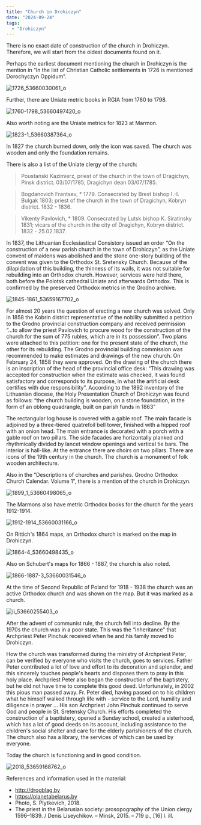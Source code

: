 ```yaml
---
title: "Church in Drohiczyn"
date: "2024-09-24"
tags: 
  - "Drohiczyn"
---
```


There is no exact date of construction of the church in Drohiczyn. Therefore, we will start from the oldest documents found on it.

Perhaps the earliest document mentioning the church in Drohiczyn is the mention in “In the list of Christian Catholic settlements in 1726 is mentioned Dorochyczyn Oppidum”.

![1726_53660030061_o](https://github.com/escfrpls/drochiczynpoleski/assets/125834172/62a560ff-7e3d-4830-b76e-041eb21c372f)

Further, there are Uniate metric books in RGIA from 1760 to 1798.

![1760-1798_53660497420_o](https://github.com/escfrpls/drochiczynpoleski/assets/125834172/41e70ff1-2349-432d-b873-3e700b00cdec)

Also worth noting are the Uniate metrics for 1823 at Marmon.

![1823-1_53660387364_o](https://github.com/escfrpls/drochiczynpoleski/assets/125834172/522fcbe6-c627-4b91-96c2-fd8fde2d6bf1)

In 1827 the church burned down, only the icon was saved. The church was wooden and only the foundation remains.

There is also a list of the Uniate clergy of the church:

> Poustański Kazimierz, priest of the church in the town of Dragichyn, Pinsk district. 03/07/1785; Dragichyn dean 03/07/1785.

> Bogdanovich Frantsev, \* 1779. Consecrated by Brest bishop I.-I. Bulgak 1803; priest of the church in the town of Dragichyn, Kobryn district. 1832 - 1836.

> Vikenty Pavlovich, \* 1809. Consecrated by Lutsk bishop K. Siratinsky 1831; vicars of the church in the city of Dragichyn, Kobryn district. 1832 - 25.02.1837.

In 1837, the Lithuanian Ecclesiastical Consistory issued an order “On the construction of a new parish church in the town of Drohiczyn”, as the Uniate convent of maidens was abolished and the stone one-story building of the convent was given to the Orthodox St. Sretensky Church. Because of the dilapidation of this building, the thinness of its walls, it was not suitable for rebuilding into an Orthodox church. However, services were held there, both before the Polotsk cathedral Uniate and afterwards Orthodox. This is confirmed by the preserved Orthodox metrics in the Grodno archive.

![1845-1861_53659167702_o](https://github.com/escfrpls/drochiczynpoleski/assets/125834172/b784d292-5f9e-441a-8453-249d679e259d)

For almost 20 years the question of erecting a new church was solved. Only in 1858 the Kobrin district representative of the nobility submitted a petition to the Grodno provincial construction company and received permission “...to allow the priest Pavlovich to procure wood for the construction of the church for the sum of 775 rubles, which are in its possession”.
Two plans were attached to this petition: one for the present state of the church, the other for its rebuilding. The Grodno provincial building commission was recommended to make estimates and drawings of the new church.
On February 24, 1858 they were approved. On the drawing of the church there is an inscription of the head of the provincial office desk: “This drawing was accepted for construction when the estimate was checked, it was found satisfactory and corresponds to its purpose, in what the artificial desk certifies with due responsibility”.
According to the 1892 inventory of the Lithuanian diocese, the Holy Presentation Church of Drohiczyn was found as follows: “the church building is wooden, on a stone foundation, in the form of an oblong quadrangle, built on parish funds in 1863”

The rectangular log house is covered with a gable roof. The main facade is adjoined by a three-tiered quatrefoil bell tower, finished with a hipped roof with an onion head. The main entrance is decorated with a porch with a gable roof on two pillars. The side facades are horizontally planked and rhythmically divided by lancet window openings and vertical tie bars. The interior is hall-like. At the entrance there are choirs on two pillars. There are icons of the 19th century in the church. The church is a monument of folk wooden architecture.

Also in the “Descriptions of churches and parishes. Grodno Orthodox Church Calendar. Volume 1”, there is a mention of the church in Drohiczyn.

![1899_1_53660498065_o](https://github.com/escfrpls/drochiczynpoleski/assets/125834172/86d7d5e4-42c4-478f-92cc-f2982646b326)

The Marmons also have metric Orthodox books for the church for the years 1912-1914.

![1912-1914_53660031166_o](https://github.com/escfrpls/drochiczynpoleski/assets/125834172/fe820e55-4aca-4b83-8ccb-78060a539c9f)

On Rittich's 1864 maps, an Orthodox church is marked on the map in Drohiczyn.

![1864-4_53660498435_o](https://github.com/escfrpls/drochiczynpoleski/assets/125834172/185ef09f-b261-46d7-8731-ff0315dafb1e)

Also on Schubert's maps for 1866 - 1887, the church is also noted.

![1866-1887-3_53660031546_o](https://github.com/escfrpls/drochiczynpoleski/assets/125834172/12197495-ab67-40e8-b74c-9e1957e5eff4)

At the time of Second Republic of Poland for 1918 - 1938 the church was an active Orthodox church and was shown on the map. But it was marked as a church.

![ii_53660255403_o](https://github.com/escfrpls/drochiczynpoleski/assets/125834172/e5a01fbc-758b-437d-919e-f55f58210633)

After the advent of communist rule, the church fell into decline. By the 1970s the church was in a poor state. This was the “inheritance” that Archpriest Peter Pinchuk received when he and his family moved to Drohiczyn.

How the church was transformed during the ministry of Archpriest Peter, can be verified by everyone who visits the church, goes to services. Father Peter contributed a lot of love and effort to its decoration and splendor, and this sincerely touches people's hearts and disposes them to pray in this holy place.
Archpriest Peter also began the construction of the baptistery, but he did not have time to complete this good deed. Unfortunately, in 2002 this pious man passed away. Fr. Peter died, having passed on to his children what he himself walked through life with - service to the Lord, humility and diligence in prayer ...
His son Archpriest John Pinchuk continued to serve God and people in St. Sretensky Church. His efforts completed the construction of a baptistery, opened a Sunday school, created a sisterhood, which has a lot of good deeds on its account, including assistance to the children's social shelter and care for the elderly parishioners of the church. The church also has a library, the services of which can be used by everyone.

Today the church is functioning and in good condition.

![2018_53659168762_o](https://github.com/escfrpls/drochiczynpoleski/assets/125834172/08db45a3-1e99-47e0-a2d2-d78a95d7a04c)

References and information used in the material:

- http://drogblag.by
- https://planetabelarus.by
- Photo, S. Plytkevich, 2018.
- The priest in the Belarusian society: prosopography of the Union clergy 1596–1839. / Denis Liseychikov. – Minsk, 2015. – 719 p., \[16\] l. ill.
